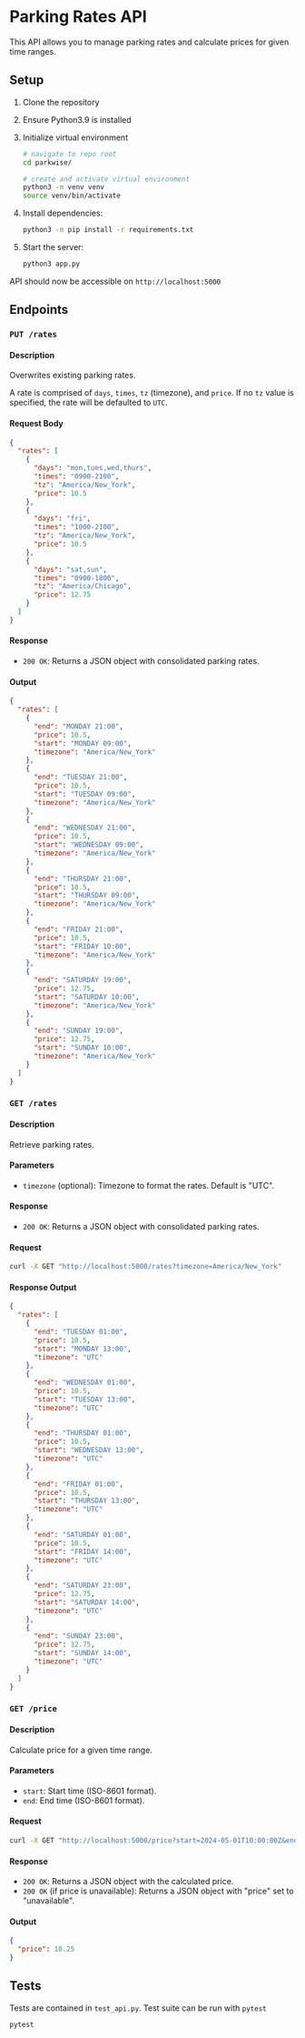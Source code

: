 # Parking Rates API

This API allows you to manage parking rates and calculate prices for given time ranges.

## Setup

1. Clone the repository

2. Ensure Python3.9 is installed

3. Initialize virtual environment

   ```bash
   # navigate to repo root
   cd parkwise/

   # create and activate virtual environment
   python3 -m venv venv
   source venv/bin/activate
   ```

4. Install dependencies:

   ```bash
   python3 -m pip install -r requirements.txt
   ```

5. Start the server:

   ```bash
   python3 app.py
   ```

API should now be accessible on `http://localhost:5000`

## Endpoints

### `PUT /rates`

#### Description

Overwrites existing parking rates.

A rate is comprised of `days`, `times`, `tz` (timezone), and `price`. If no `tz` value is specified, the rate will be defaulted to `UTC`.

#### Request Body

```json
{
  "rates": [
    {
      "days": "mon,tues,wed,thurs",
      "times": "0900-2100",
      "tz": "America/New_York",
      "price": 10.5
    },
    {
      "days": "fri",
      "times": "1000-2100",
      "tz": "America/New_York",
      "price": 10.5
    },
    {
      "days": "sat,sun",
      "times": "0900-1800",
      "tz": "America/Chicago",
      "price": 12.75
    }
  ]
}
```

#### Response

- `200 OK`: Returns a JSON object with consolidated parking rates.

#### Output

```json
{
  "rates": [
    {
      "end": "MONDAY 21:00",
      "price": 10.5,
      "start": "MONDAY 09:00",
      "timezone": "America/New_York"
    },
    {
      "end": "TUESDAY 21:00",
      "price": 10.5,
      "start": "TUESDAY 09:00",
      "timezone": "America/New_York"
    },
    {
      "end": "WEDNESDAY 21:00",
      "price": 10.5,
      "start": "WEDNESDAY 09:00",
      "timezone": "America/New_York"
    },
    {
      "end": "THURSDAY 21:00",
      "price": 10.5,
      "start": "THURSDAY 09:00",
      "timezone": "America/New_York"
    },
    {
      "end": "FRIDAY 21:00",
      "price": 10.5,
      "start": "FRIDAY 10:00",
      "timezone": "America/New_York"
    },
    {
      "end": "SATURDAY 19:00",
      "price": 12.75,
      "start": "SATURDAY 10:00",
      "timezone": "America/New_York"
    },
    {
      "end": "SUNDAY 19:00",
      "price": 12.75,
      "start": "SUNDAY 10:00",
      "timezone": "America/New_York"
    }
  ]
}
```

### `GET /rates`

#### Description

Retrieve parking rates.

#### Parameters

- `timezone` (optional): Timezone to format the rates. Default is "UTC".

#### Response

- `200 OK`: Returns a JSON object with consolidated parking rates.

#### Request

```bash
curl -X GET "http://localhost:5000/rates?timezone=America/New_York"
```

#### Response Output

```json
{
  "rates": [
    {
      "end": "TUESDAY 01:00",
      "price": 10.5,
      "start": "MONDAY 13:00",
      "timezone": "UTC"
    },
    {
      "end": "WEDNESDAY 01:00",
      "price": 10.5,
      "start": "TUESDAY 13:00",
      "timezone": "UTC"
    },
    {
      "end": "THURSDAY 01:00",
      "price": 10.5,
      "start": "WEDNESDAY 13:00",
      "timezone": "UTC"
    },
    {
      "end": "FRIDAY 01:00",
      "price": 10.5,
      "start": "THURSDAY 13:00",
      "timezone": "UTC"
    },
    {
      "end": "SATURDAY 01:00",
      "price": 10.5,
      "start": "FRIDAY 14:00",
      "timezone": "UTC"
    },
    {
      "end": "SATURDAY 23:00",
      "price": 12.75,
      "start": "SATURDAY 14:00",
      "timezone": "UTC"
    },
    {
      "end": "SUNDAY 23:00",
      "price": 12.75,
      "start": "SUNDAY 14:00",
      "timezone": "UTC"
    }
  ]
}
```

### `GET /price`

#### Description

Calculate price for a given time range.

#### Parameters

- `start`: Start time (ISO-8601 format).
- `end`: End time (ISO-8601 format).

#### Request

```bash
curl -X GET "http://localhost:5000/price?start=2024-05-01T10:00:00Z&end=2024-05-01T15:00:00Z"
```

#### Response

- `200 OK`: Returns a JSON object with the calculated price.
- `200 OK` (if price is unavailable): Returns a JSON object with "price" set to "unavailable".

#### Output

```json
{
  "price": 10.25
}
```

## Tests

Tests are contained in `test_api.py`. Test suite can be run with `pytest`

```bash
pytest
```
